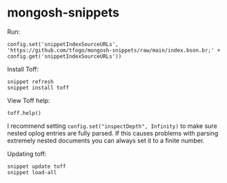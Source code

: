 # mongosh-snippets

Run:

```
config.set('snippetIndexSourceURLs', 'https://github.com/tfogo/mongosh-snippets/raw/main/index.bson.br;' + config.get('snippetIndexSourceURLs'))
```

Install Toff:

```
snippet refresh
snippet install toff
```

View Toff help:

```
toff.help()
```

I recommend setting `config.set("inspectDepth", Infinity)` to make sure nested oplog entries are fully parsed. If this causes problems with parsing extremely nested documents you can always set it to a finite number. 

Updating toff:

```
snippet update toff
snippet load-all
```